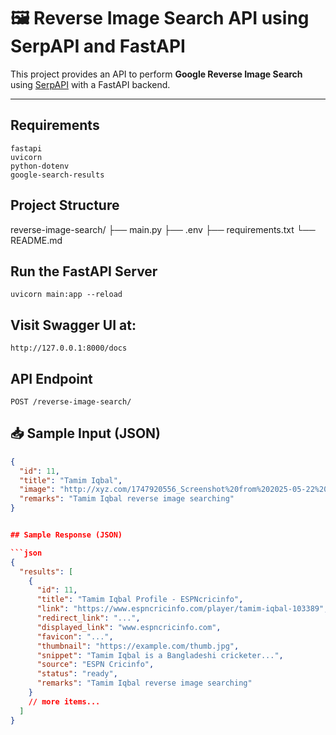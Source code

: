 # 🖼️ Reverse Image Search API using SerpAPI and FastAPI

This project provides an API to perform **Google Reverse Image Search** using [SerpAPI](https://serpapi.com/) with a FastAPI backend.

---

## Requirements

    fastapi
    uvicorn
    python-dotenv
    google-search-results

## Project Structure

reverse-image-search/
├── main.py
├── .env
├── requirements.txt
└── README.md

## Run the FastAPI Server

    uvicorn main:app --reload

## Visit Swagger UI at:

    http://127.0.0.1:8000/docs

## API Endpoint

    POST /reverse-image-search/

## 📥 Sample Input (JSON)

````json
{
  "id": 11,
  "title": "Tamim Iqbal",
  "image": "http://xyz.com/1747920556_Screenshot%20from%202025-05-22%2017-47-50.png",
  "remarks": "Tamim Iqbal reverse image searching"
}


## Sample Response (JSON)

```json
{
  "results": [
    {
      "id": 11,
      "title": "Tamim Iqbal Profile - ESPNcricinfo",
      "link": "https://www.espncricinfo.com/player/tamim-iqbal-103389",
      "redirect_link": "...",
      "displayed_link": "www.espncricinfo.com",
      "favicon": "...",
      "thumbnail": "https://example.com/thumb.jpg",
      "snippet": "Tamim Iqbal is a Bangladeshi cricketer...",
      "source": "ESPN Cricinfo",
      "status": "ready",
      "remarks": "Tamim Iqbal reverse image searching"
    }
    // more items...
  ]
}
````
